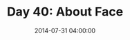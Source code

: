---
permalink: /jekyll/update/2014/07/31/day40
redirect_to: http://arounddh.elotroalex.com/jekyll/update/2014/07/31/day40
layout: post
title:  "Day 40: About Face"
date:   2014-07-31 04:00:00
categories: jekyll update
---
